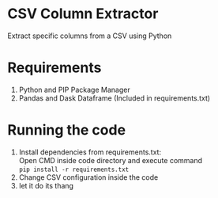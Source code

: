 # CSV Column Extractor
Extract specific columns from a CSV using Python

# Requirements
1. Python and PIP Package Manager
2. Pandas and Dask Dataframe (Included in requirements.txt)

# Running the code
1. Install dependencies from requirements.txt:<br>
   Open CMD inside code directory and execute command<br>
   ```pip install -r requirements.txt```
2. Change CSV configuration inside the code
3. let it do its thang
